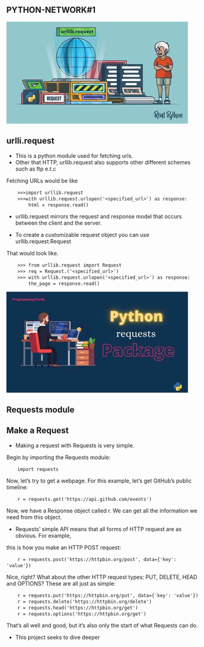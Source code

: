 PYTHON-NETWORK#1
-------------------------------
![urllib.picture](https://github.com/Wanjiruwanjiku-tech/alx-higher_level_programming/blob/master/0x11-python-network_1/Images/url.jpg?raw=true)


urlli.request
------------------------
- This is a python module used for fetching urls.
- Other that HTTP, urllib.request also supports other different schemes such as ftp e.t.c

Fetching URLs would be like

        >>>import urllib.request
        >>>with urllib.request.urlopen('<specified_url>') as response:
            html = response.read()


- urllib.request mirrors the request and response model that occurs between the client and the server.

- To create a customizable request object you can use urllib.request.Request

That would look like.

        >>> from urllib.request import Request
        >>> req = Request.('<specified_url>')
        >>> with urllib.request.urlopen('<specified_url>') as response:
            the_page = response.read()



![requests_module](https://github.com/Wanjiruwanjiku-tech/alx-higher_level_programming/blob/master/0x11-python-network_1/Images/requests.jpg?raw=true)


Requests module
------------------------------------

Make a Request
-----------------------------------------------

- Making a request with Requests is very simple.

Begin by importing the Requests module:

        import requests


Now, let’s try to get a webpage. For this example, let’s get GitHub’s public timeline:

        r = requests.get('https://api.github.com/events')


Now, we have a Response object called r. We can get all the information we need from this object.

- Requests’ simple API means that all forms of HTTP request are as obvious. For example, 

this is how you make an HTTP POST request:

        r = requests.post('https://httpbin.org/post', data={'key': 'value'})


Nice, right? What about the other HTTP request types: PUT, DELETE, HEAD and OPTIONS? These are all just as simple:

        r = requests.put('https://httpbin.org/put', data={'key': 'value'})
        r = requests.delete('https://httpbin.org/delete')
        r = requests.head('https://httpbin.org/get')
        r = requests.options('https://httpbin.org/get')

That’s all well and good, but it’s also only the start of what Requests can do.

- This project seeks to dive deeper